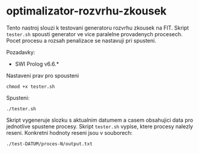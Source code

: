 # optimalizator-rozvrhu-zkousek


Tento nastroj slouzi k testovani generatoru rozvrhu zkousek na FIT. Skript `tester.sh` spousti generator ve vice paralelne provadenych procesech. Pocet procesu a rozsah penalizace se nastavuji pri spusteni.

Pozadavky: 
- SWI Prolog v6.6.*

Nastaveni prav pro spousteni
```
chmod +x tester.sh
```

Spusteni:
```
./tester.sh
```

Skript vygeneruje slozku s aktualnim datumem a casem obsahujici data pro jednotlive spustene procesy. Skript `tester.sh` vypise, ktere procesy nalezly reseni.
Konkretni hodnoty reseni jsou v souborech: 
```
./test-DATUM/proces-N/output.txt
```

